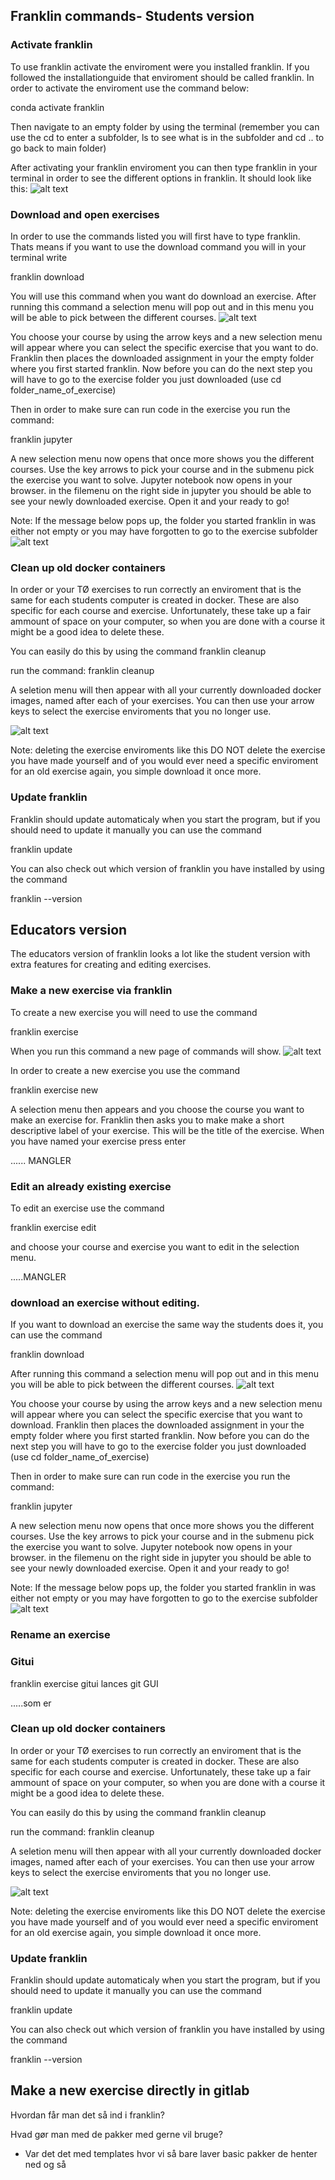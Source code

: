 ## Franklin commands-  Students version
### Activate franklin
To use franklin activate the enviroment were you installed franklin. If you followed the installationguide that enviroment should be called franklin. In order to activate the enviroment use the command below:

conda activate franklin

Then navigate to an empty folder by using the terminal (remember you can use the cd to enter a subfolder, ls to see what is in the subfolder and cd .. to go back to main folder)

After activating your franklin enviroment you can then type franklin in your terminal in order to see the different options in franklin. It should look like this: 
![alt text](<images/Skærmbillede 2025-05-28 kl. 14.37.28.png>)

### Download and open exercises
In order to use the commands listed you will first have to type franklin. Thats means if you want to use the download command you will in your terminal write 

franklin download

You will use this command when you want do download an exercise. After running this command a selection menu will pop out and in this menu you will be able to pick between the different courses.
![alt text](<images/Skærmbillede 2025-05-28 kl. 14.52.02.png>)

You choose your course by using the arrow keys and a new selection menu will appear where you can select the specific exercise that you want to do. Franklin then places the downloaded assignment in your the empty folder where you first started franklin. Now before you can do the next step you will have to go to the exercise folder you just downloaded (use cd folder_name_of_exercise)

Then in order to make sure can run code in the exercise you run the command:

franklin jupyter 

A new selection menu now opens that once more shows you the different courses. Use the key arrows to pick your course and in the submenu pick the exercise you want to solve. Jupyter notebook now opens in your browser. in the filemenu on the right side in jupyter you should be able to see your newly downloaded exercise. Open it and your ready to go!

Note: If the message below pops up, the folder you started franklin in was either not empty or you may have forgotten to go to the exercise subfolder![alt text](<images/Skærmbillede 2025-05-28 kl. 15.22.07.png>)

### Clean up old docker containers
In order or your TØ exercises to run correctly an enviroment that is the same for each students computer is created in docker. These are also specific for each course and exercise. Unfortunately, these take up a fair ammount of space on your computer, so when you are done with a course it might be a good idea to delete these. 

You can easily do this by using the command franklin cleanup

run the command: 
franklin cleanup

A seletion menu will then appear with all your currently downloaded docker images, named after each of your exercises. You can then use your arrow keys to select the exercise enviroments that you no longer use. 

![alt text](<images/Skærmbillede 2025-05-28 kl. 15.32.16.png>)

Note: deleting the exercise enviroments like this DO NOT delete the exercise you have made yourself and of you would ever need a specific enviroment for an old exercise again, you simple download it once more.

### Update franklin
Franklin should update automaticaly when you start the program, but if you should need to update it manually you can use the command 

franklin update

You can also check out which version of franklin you have installed by using the command 

franklin --version


## Educators version

The educators version of franklin looks a lot like the student version with extra features for creating and editing exercises. 

### Make a new exercise via franklin 
To create a new exercise you will need to use the command 

franklin exercise

When you run this command a new page of commands will show. 
![alt text](<images/Skærmbillede 2025-05-29 kl. 16.19.09.png>)

In order to create a new exercise you use the command 

franklin exercise new

A selection menu then appears and you choose the course you want to make an exercise for. Franklin then asks you to make make a short descriptive label of your exercise. This will be the title of the exercise. When you have named your exercise press enter

...... MANGLER

### Edit an already existing exercise
To edit an exercise use the command

franklin exercise edit

and choose your course and exercise you want to edit in the selection menu. 

.....MANGLER

### download an exercise without editing.

If you want to download an exercise the same way the students does it, you can use the command

franklin download

After running this command a selection menu will pop out and in this menu you will be able to pick between the different courses.
![alt text](<images/Skærmbillede 2025-05-28 kl. 14.52.02.png>)

You choose your course by using the arrow keys and a new selection menu will appear where you can select the specific exercise that you want to download. Franklin then places the downloaded assignment in your the empty folder where you first started franklin. Now before you can do the next step you will have to go to the exercise folder you just downloaded (use cd folder_name_of_exercise)

Then in order to make sure can run code in the exercise you run the command:

franklin jupyter 

A new selection menu now opens that once more shows you the different courses. Use the key arrows to pick your course and in the submenu pick the exercise you want to solve. Jupyter notebook now opens in your browser. in the filemenu on the right side in jupyter you should be able to see your newly downloaded exercise. Open it and your ready to go!

Note: If the message below pops up, the folder you started franklin in was either not empty or you may have forgotten to go to the exercise subfolder![alt text](<images/Skærmbillede 2025-05-28 kl. 15.22.07.png>)

### Rename an exercise

### Gitui

franklin exercise gitui lances git GUI 

.....som er


### Clean up old docker containers
In order or your TØ exercises to run correctly an enviroment that is the same for each students computer is created in docker. These are also specific for each course and exercise. Unfortunately, these take up a fair ammount of space on your computer, so when you are done with a course it might be a good idea to delete these. 

You can easily do this by using the command franklin cleanup

run the command: 
franklin cleanup

A seletion menu will then appear with all your currently downloaded docker images, named after each of your exercises. You can then use your arrow keys to select the exercise enviroments that you no longer use. 

![alt text](<images/Skærmbillede 2025-05-28 kl. 15.32.16.png>)

Note: deleting the exercise enviroments like this DO NOT delete the exercise you have made yourself and of you would ever need a specific enviroment for an old exercise again, you simple download it once more.

### Update franklin
Franklin should update automaticaly when you start the program, but if you should need to update it manually you can use the command 

franklin update

You can also check out which version of franklin you have installed by using the command 

franklin --version


## Make a new exercise directly in gitlab

Hvordan får man det så ind i franklin?

Hvad gør man med de pakker med gerne vil bruge?
- Var det det med templates hvor vi så bare laver basic pakker de henter ned og så 


